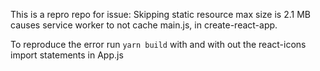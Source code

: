 This is a repro repo for issue: Skipping static resource max size is 2.1 MB causes service worker to not cache main.js, in create-react-app.

To reproduce the error run `yarn build` with and with out the react-icons import statements in App.js
